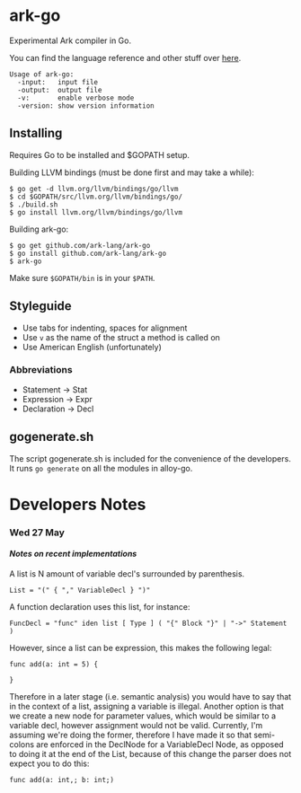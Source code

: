 # ark-go
Experimental Ark compiler in Go.

You can find the language reference and other stuff over [here](https://github.com/ark-lang/ark).

	Usage of ark-go:
	  -input:   input file
	  -output:  output file
	  -v:       enable verbose mode
	  -version: show version information

## Installing
Requires Go to be installed and $GOPATH setup.

Building LLVM bindings (must be done first and may take a while):

	$ go get -d llvm.org/llvm/bindings/go/llvm
	$ cd $GOPATH/src/llvm.org/llvm/bindings/go/
	$ ./build.sh
	$ go install llvm.org/llvm/bindings/go/llvm

Building ark-go:

	$ go get github.com/ark-lang/ark-go
	$ go install github.com/ark-lang/ark-go
	$ ark-go

Make sure `$GOPATH/bin` is in your `$PATH`.

## Styleguide
* Use tabs for indenting, spaces for alignment
* Use `v` as the name of the struct a method is called on
* Use American English (unfortunately)

### Abbreviations
* Statement -> Stat
* Expression -> Expr
* Declaration -> Decl

## gogenerate.sh
The script gogenerate.sh is included for the convenience of the developers. It runs `go generate` on all the modules in alloy-go.

# Developers Notes
### Wed 27 May
#### _Notes on recent implementations_
A list is N amount of variable decl's surrounded by parenthesis.

	List = "(" { "," VariableDecl } ")"

A function declaration uses this list, for instance:

	FuncDecl = "func" iden list [ Type ] ( "{" Block "}" | "->" Statement )

However, since a list can be expression, this makes the following legal:

	func add(a: int = 5) {

	}

Therefore in a later stage (i.e. semantic analysis) you would have
to say that in the context of a list, assigning a variable is illegal. Another option
is that we create a new node for parameter values, which would be similar to a variable
decl, however assignment would not be valid. Currently, I'm assuming we're doing the former,
therefore I have made it so that semi-colons are enforced in the DeclNode for a VariableDecl
Node, as opposed to doing it at the end of the List, because of this change the parser
does not expect you to do this:

	func add(a: int,; b: int;)